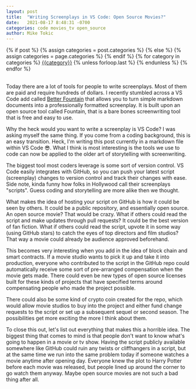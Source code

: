 ```yaml
---
layout: post
title:  "Writing Screenplays in VS Code: Open Source Movies?"
date:   2021-08-17 8:48:31 -0700
categories: code movies_tv open_source 
author: Mike Tokic
---
```


<div class="post-categories">
  {% if post %}
    {% assign categories = post.categories %}
  {% else %}
    {% assign categories = page.categories %}
  {% endif %}
  {% for category in categories %}
  <a href="{{site.baseurl}}/categories/#{{category|slugize}}">{{category}}</a>
  {% unless forloop.last %}&nbsp;{% endunless %}
  {% endfor %}
</div>

<br />

Today there are a lot of tools for people to write screenplays. Most of them are paid and require hundreds of dollars. I recently stumbled across a VS Code add called [Better Fountain](https://marketplace.visualstudio.com/items?itemName=piersdeseilligny.betterfountain) that allows you to turn simple markdown documents into a professionally formatted screenplay. It is built upon an open source tool called Fountain, that is a bare bones screenwriting tool that is free and easy to use. 

Why the heck would you want to write a screenplay is VS Code? I was asking myself the same thing. If you come from a coding background, this is an easy transition. Heck, I'm writing this post currently in a markdown file within VS Code 😎. What I think is most interesting is the tools we use to code can now be applied to the older art of storytelling with screenwriting. 

The biggest tool most coders leverage is some sort of version control. VS Code easily integrates with GitHub, so you can push your latest script (screenplay) changes to version control and track their changes with ease. Side note, kinda funny how folks in Hollywood call their screenplays "scripts". Guess coding and storytelling are more alike then we thought. 

What makes the idea of hosting your script on GitHub is how it could be seen by others. It could be a public repository, and essentially open source. An open source movie? That would be crazy. What if others could read the script and make updates through pull requests? It could be the best version of fan fiction. What if others could read the script, upvote it in some way (using GitHub stars) to catch the eyes of top directors and film studios? That way a movie could already be audience approved beforehand. 

This becomes very interesting when you add in the idea of block chain and smart contracts. If a movie studio wants to pick it up and take it into production, everyone who contributed to the script in the GitHub repo could automatically receive some sort of pre-arranged compensation when the movie gets made. There could even be new types of open source licenses built for these kinds of projects that have specified terms around compensating people who made the project possible. 

There could also be some kind of crypto coin created for the repo, which would allow movie studios to buy into the project and either fund change requests to the script or set up a subsequent sequel or second season. The possibilities get more exciting the more I think about them. 

To close this out, let's list out everything that makes this a horrible idea. The biggest thing that comes to mind is that people don't want to know what's going to happen in a movie or tv show. Having the script publicly available somewhere like GitHub could ruin any twists or cliffhangers in a script, but at the same time we run into the same problem today if someone watches a movie anytime after opening day. Everyone knew the plot to Harry Potter before each movie was released, but people lined up around the corner to go watch them anyway. Maybe open source movies are not such a bad thing after all. 